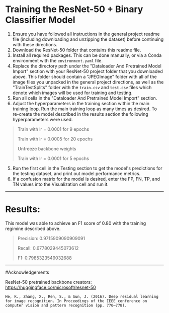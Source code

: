 # Training the ResNet-50 + Binary Classifier Model


1. Ensure you have followed all instructions in the general project readme file (including downloading and unzipping the dataset) before continuing with these directions.
2. Download the ResNet-50 folder that contains this readme file.
3.  Install all required packages. This can be done manually, or via a Conda environment with the `environment.yaml` file.
4. Replace the directory path under the "Dataloader And Pretrained Model Import" section with your ResNet-50 project folder that you downloaded above. This folder should contain a "JPEGImage" folder with all of the image files you unpacked in the general project directions, as well as the "TrainTestSplits" folder with the `train.csv` and `test.csv` files which denote which images will be used for training and testing.
5. Run all cells in the "Dataloader And Pretrained Model Import" section.
6. Adjust the hyperparameters in the training section within the main training loop. Run the main training loop as many times as desired. To re-create the model described in the results section the following hyperparameters were used.
> Train with lr = 0.0001 for 9 epochs
> 
> Train with lr = 0.0005 for 20 epochs
> 
> Unfreeze backbone weights
> 
> Train with lr = 0.0001 for 5 epochs

5. Run the first cell in the Testing section to get the model's predictions for the testing dataset, and print out model performance metrics.
6. If a confusion matrix for the model is desired, enter the FP, FN, TP, and TN values into the Visualization cell and run it.

---

# Results:

This model was able to achieve an F1 score of 0.80 with the training regimine described above.

> Precision: 0.9715909090909091
> 
> Recall: 0.6778029445073612
> 
> F1: 0.7985323549032688

---

#Acknowledgements

ResNet-50 pretrained backbone creators: https://huggingface.co/microsoft/resnet-50

`He, K., Zhang, X., Ren, S., & Sun, J. (2016). Deep residual learning for image recognition. In Proceedings of the IEEE conference on computer vision and pattern recognition (pp. 770–778).`


